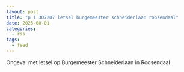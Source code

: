 ```yaml
---
layout: post
title: "p 1 307207 letsel burgemeester schneiderlaan roosendaal"
date: 2025-08-01
categories: 
  - rss
tags: 
  - feed
---
```


Ongeval met letsel op Burgemeester Schneiderlaan in Roosendaal
